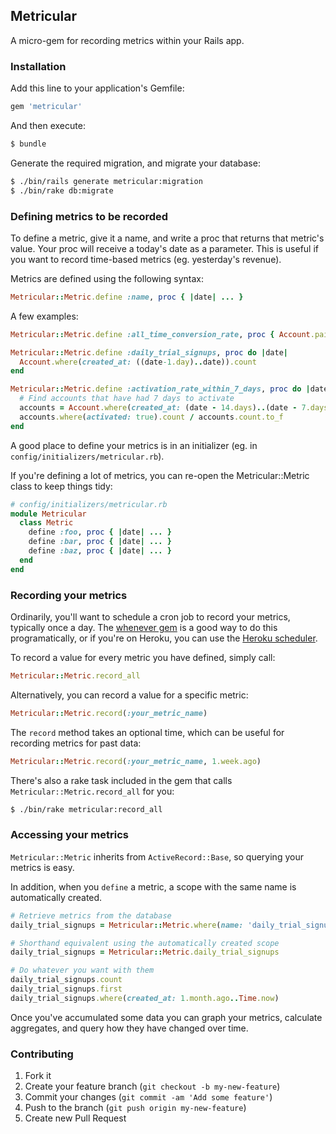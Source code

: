 ## Metricular

A micro-gem for recording metrics within your Rails app.

### Installation

Add this line to your application's Gemfile:

```ruby
gem 'metricular'
```

And then execute:

```bash
$ bundle
```

Generate the required migration, and migrate your database:

```bash
$ ./bin/rails generate metricular:migration
$ ./bin/rake db:migrate
```

### Defining metrics to be recorded

To define a metric, give it a name, and write a proc that returns that metric's value. Your proc will receive a today's date as a parameter. This is useful if you want to record time-based metrics (eg. yesterday's revenue).

Metrics are defined using the following syntax:

```ruby
Metricular::Metric.define :name, proc { |date| ... }
```

A few examples:

```ruby
Metricular::Metric.define :all_time_conversion_rate, proc { Account.paid / Account.count.to_f }

Metricular::Metric.define :daily_trial_signups, proc do |date|
  Account.where(created_at: ((date-1.day)..date)).count
end

Metricular::Metric.define :activation_rate_within_7_days, proc do |date|
  # Find accounts that have had 7 days to activate
  accounts = Account.where(created_at: (date - 14.days)..(date - 7.days))
  accounts.where(activated: true).count / accounts.count.to_f
end
```

A good place to define your metrics is in an initializer (eg. in `config/initializers/metricular.rb`).

If you're defining a lot of metrics, you can re-open the Metricular::Metric class to keep things tidy:

```ruby
# config/initializers/metricular.rb
module Metricular
  class Metric
    define :foo, proc { |date| ... }
    define :bar, proc { |date| ... }
    define :baz, proc { |date| ... }
  end
end
```

### Recording your metrics

Ordinarily, you'll want to schedule a cron job to record your metrics, typically once a day. The [whenever gem](https://github.com/javan/whenever) is a good way to do this programatically, or if you're on Heroku, you can use the [Heroku scheduler](https://devcenter.heroku.com/articles/scheduler).

To record a value for every metric you have defined, simply call:

```ruby
Metricular::Metric.record_all
```

Alternatively, you can record a value for a specific metric:

```ruby
Metricular::Metric.record(:your_metric_name)
```

The `record` method takes an optional time, which can be useful for recording metrics for past data:

```ruby
Metricular::Metric.record(:your_metric_name, 1.week.ago)
```

There's also a rake task included in the gem that calls `Metricular::Metric.record_all` for you:

```bash
$ ./bin/rake metricular:record_all
```

### Accessing your metrics

`Metricular::Metric` inherits from `ActiveRecord::Base`, so querying your metrics is easy.

In addition, when you `define` a metric, a scope with the same name is automatically created.

```ruby
# Retrieve metrics from the database
daily_trial_signups = Metricular::Metric.where(name: 'daily_trial_signups')

# Shorthand equivalent using the automatically created scope
daily_trial_signups = Metricular::Metric.daily_trial_signups

# Do whatever you want with them
daily_trial_signups.count
daily_trial_signups.first
daily_trial_signups.where(created_at: 1.month.ago..Time.now)
```

Once you've accumulated some data you can graph your metrics, calculate aggregates, and query how they have changed over time.

### Contributing

1. Fork it
2. Create your feature branch (`git checkout -b my-new-feature`)
3. Commit your changes (`git commit -am 'Add some feature'`)
4. Push to the branch (`git push origin my-new-feature`)
5. Create new Pull Request

